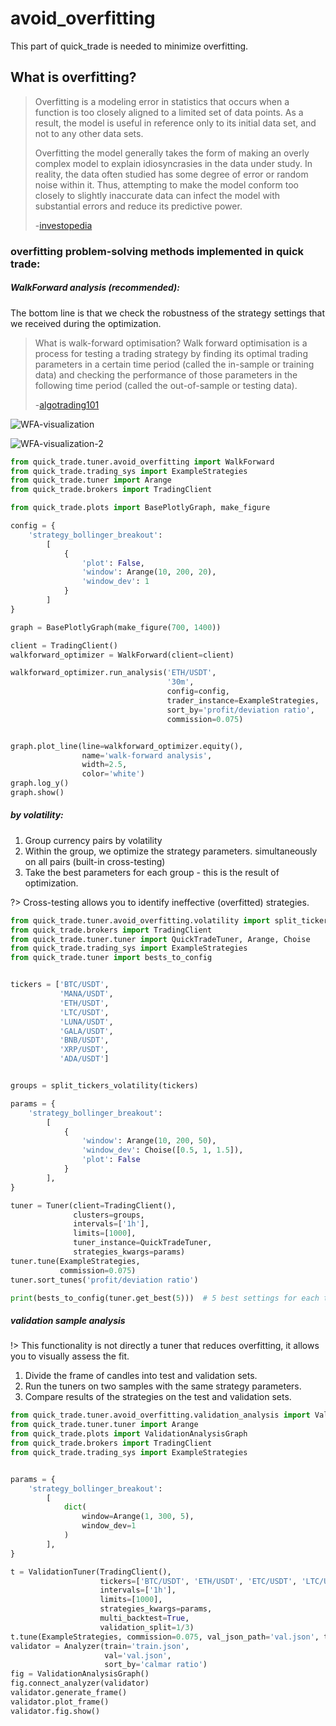 # avoid_overfitting
This part of quick_trade is needed to minimize overfitting.

## What is overfitting?

> Overfitting is a modeling error in statistics that occurs when a function 
> is too closely aligned to a limited set of data points. As a result, 
> the model is useful in reference only to its initial data set, and not 
> to any other data sets.
> 
> Overfitting the model generally takes the form of making an overly 
> complex model to explain idiosyncrasies in the data under study.
> In reality, the data often studied has some degree of error 
> or random noise within it. Thus, attempting to make the model conform 
> too closely to slightly inaccurate data can infect the model with 
> substantial errors and reduce its predictive power.
> 
> -[investopedia](https://www.investopedia.com/terms/o/overfitting.asp)

### overfitting problem-solving methods implemented in quick trade:
##### WalkForward analysis (recommended):
The bottom line is that we check the robustness of the strategy 
settings that we received during the optimization.

> What is walk-forward optimisation? Walk forward optimisation 
> is a process for testing a trading strategy by finding its optimal
> trading parameters in a certain time period (called the in-sample 
> or training data) and checking the performance of those parameters 
> in the following time period (called the out-of-sample or testing data).
> 
> -[algotrading101](https://algotrading101.com/learn/walk-forward-optimization/)

![WFA-visualization](https://i.stack.imgur.com/IUWuO.gif)

![WFA-visualization-2](https://www.tradelikeamachine.com/images/user-guide/interpreting-results/all-walk-forward-stages-in-wfa.png)

```python
from quick_trade.tuner.avoid_overfitting import WalkForward
from quick_trade.trading_sys import ExampleStrategies
from quick_trade.tuner import Arange
from quick_trade.brokers import TradingClient

from quick_trade.plots import BasePlotlyGraph, make_figure

config = {
    'strategy_bollinger_breakout':
        [
            {
                'plot': False,
                'window': Arange(10, 200, 20),
                'window_dev': 1
            }
        ]
}

graph = BasePlotlyGraph(make_figure(700, 1400))

client = TradingClient()
walkforward_optimizer = WalkForward(client=client)

walkforward_optimizer.run_analysis('ETH/USDT',
                                   '30m',
                                   config=config,
                                   trader_instance=ExampleStrategies,
                                   sort_by='profit/deviation ratio',
                                   commission=0.075)


graph.plot_line(line=walkforward_optimizer.equity(),
                name='walk-forward analysis',
                width=2.5,
                color='white')
graph.log_y()
graph.show()
```
##### by volatility:
1. Group currency pairs by volatility
2. Within the group, we optimize the strategy parameters. simultaneously on all pairs (built-in cross-testing)
3. Take the best parameters for each group - this is the result of optimization.

?> Cross-testing allows you to identify ineffective (overfitted) strategies.

```python
from quick_trade.tuner.avoid_overfitting.volatility import split_tickers_volatility, Tuner
from quick_trade.brokers import TradingClient
from quick_trade.tuner.tuner import QuickTradeTuner, Arange, Choise
from quick_trade.trading_sys import ExampleStrategies
from quick_trade.tuner import bests_to_config


tickers = ['BTC/USDT',
           'MANA/USDT', 
           'ETH/USDT', 
           'LTC/USDT', 
           'LUNA/USDT', 
           'GALA/USDT', 
           'BNB/USDT',
           'XRP/USDT', 
           'ADA/USDT']


groups = split_tickers_volatility(tickers)

params = {
    'strategy_bollinger_breakout':
        [
            {
                'window': Arange(10, 200, 50),
                'window_dev': Choise([0.5, 1, 1.5]),
                'plot': False
            }
        ],
}

tuner = Tuner(client=TradingClient(),
              clusters=groups,
              intervals=['1h'],
              limits=[1000],
              tuner_instance=QuickTradeTuner,
              strategies_kwargs=params)
tuner.tune(ExampleStrategies,
           commission=0.075)
tuner.sort_tunes('profit/deviation ratio')

print(bests_to_config(tuner.get_best(5)))  # 5 best settings for each tuner

```

##### validation sample analysis
!> This functionality is not directly a tuner that reduces overfitting, it allows you to visually assess the fit.
1. Divide the frame of candles into test and validation sets.
2. Run the tuners on two samples with the same strategy parameters.
3. Compare results of the strategies on the test and validation sets.

```python
from quick_trade.tuner.avoid_overfitting.validation_analysis import ValidationTuner, Analyzer
from quick_trade.tuner.tuner import Arange
from quick_trade.plots import ValidationAnalysisGraph
from quick_trade.brokers import TradingClient
from quick_trade.trading_sys import ExampleStrategies


params = {
    'strategy_bollinger_breakout':
        [
            dict(
                window=Arange(1, 300, 5),
                window_dev=1
            )
        ],
}

t = ValidationTuner(TradingClient(),
                    tickers=['BTC/USDT', 'ETH/USDT', 'ETC/USDT', 'LTC/USDT'],
                    intervals=['1h'],
                    limits=[1000],
                    strategies_kwargs=params,
                    multi_backtest=True,
                    validation_split=1/3)
t.tune(ExampleStrategies, commission=0.075, val_json_path='val.json', train_json_path='train.json')
validator = Analyzer(train='train.json',
                     val='val.json',
                     sort_by='calmar ratio')
fig = ValidationAnalysisGraph()
fig.connect_analyzer(validator)
validator.generate_frame()
validator.plot_frame()
validator.fig.show()
```

